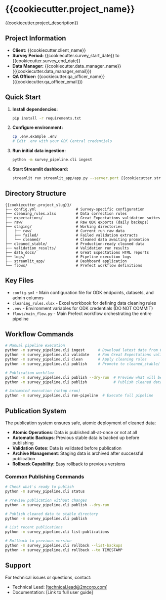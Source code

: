 # {{cookiecutter.project_name}}

{{cookiecutter.project_description}}

## Project Information
- **Client:** {{cookiecutter.client_name}}
- **Survey Period:** {{cookiecutter.survey_start_date}} to {{cookiecutter.survey_end_date}}
- **Data Manager:** {{cookiecutter.data_manager_name}} ({{cookiecutter.data_manager_email}})
- **QA Officer:** {{cookiecutter.qa_officer_name}} ({{cookiecutter.qa_officer_email}})

## Quick Start

1. **Install dependencies:**
   ```bash
   pip install -r requirements.txt
   ```

2. **Configure environment:**
   ```bash
   cp .env.example .env
   # Edit .env with your ODK Central credentials
   ```

3. **Run initial data ingestion:**
   ```bash
   python -m survey_pipeline.cli ingest
   ```

4. **Start Streamlit dashboard:**
   ```bash
   streamlit run streamlit_app/app.py --server.port {{cookiecutter.streamlit_port}}
   ```

## Directory Structure

```
{{cookiecutter.project_slug}}/
├── config.yml                  # Survey-specific configuration
├── cleaning_rules.xlsx         # Data correction rules
├── expectations/               # Great Expectations validation suites
├── raw/                        # Raw ODK exports (daily backups)
├── staging/                    # Working directories
│   ├── raw/                    # Current run raw data
│   ├── failed/                 # Failed validation extracts
│   └── cleaned/                # Cleaned data awaiting promotion
├── cleaned_stable/             # Production-ready cleaned data
├── validation_results/         # Validation run results
├── data_docs/                  # Great Expectations HTML reports
├── logs/                       # Pipeline execution logs
├── streamlit_app/              # Dashboard application
└── flows/                      # Prefect workflow definitions
```

## Key Files

- `config.yml` - Main configuration file for ODK endpoints, datasets, and admin columns
- `cleaning_rules.xlsx` - Excel workbook for defining data cleaning rules
- `.env` - Environment variables for ODK credentials (DO NOT COMMIT)
- `flows/main_flow.py` - Main Prefect workflow orchestrating the entire pipeline

## Workflow Commands

```bash
# Manual pipeline execution
python -m survey_pipeline.cli ingest      # Download latest data from ODK
python -m survey_pipeline.cli validate    # Run Great Expectations validation
python -m survey_pipeline.cli clean       # Apply cleaning rules
python -m survey_pipeline.cli publish     # Promote to cleaned_stable/

# Publication workflow
python -m survey_pipeline.cli publish --dry-run  # Preview what will be published
python -m survey_pipeline.cli publish            # Publish cleaned data atomically

# Automated execution (setup cron)
python -m survey_pipeline.cli run-pipeline  # Execute full pipeline
```

## Publication System

The publication system ensures safe, atomic deployment of cleaned data:

- **Atomic Operations**: Data is published all-at-once or not at all
- **Automatic Backups**: Previous stable data is backed up before publishing  
- **Validation Gates**: Data is validated before publication
- **Archive Management**: Staging data is archived after successful publication
- **Rollback Capability**: Easy rollback to previous versions

### Common Publishing Commands

```bash
# Check what's ready to publish
python -m survey_pipeline.cli status

# Preview publication without changes
python -m survey_pipeline.cli publish --dry-run

# Publish cleaned data to stable directory
python -m survey_pipeline.cli publish

# List recent publications
python -m survey_pipeline.cli list-publications

# Rollback to previous version
python -m survey_pipeline.cli rollback --list-backups
python -m survey_pipeline.cli rollback --to TIMESTAMP
```

## Support

For technical issues or questions, contact:
- Technical Lead: [technical.lead@2mcorp.com]
- Documentation: [Link to full user guide]
